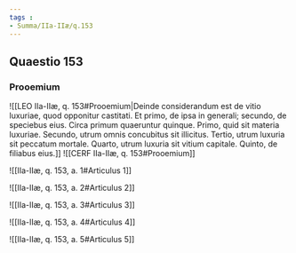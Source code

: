 ```yaml
---
tags : 
- Summa/IIa-IIæ/q.153
---
```


## Quaestio 153

### Prooemium

![[LEO IIa-IIæ, q. 153#Prooemium|Deinde considerandum est de vitio luxuriae, quod opponitur castitati. Et primo, de ipsa in generali; secundo, de speciebus eius. Circa primum quaeruntur quinque. Primo, quid sit materia luxuriae. Secundo, utrum omnis concubitus sit illicitus. Tertio, utrum luxuria sit peccatum mortale. Quarto, utrum luxuria sit vitium capitale. Quinto, de filiabus eius.]]
![[CERF IIa-IIæ, q. 153#Prooemium]]

![[IIa-IIæ, q. 153, a. 1#Articulus 1]]

![[IIa-IIæ, q. 153, a. 2#Articulus 2]]

![[IIa-IIæ, q. 153, a. 3#Articulus 3]]

![[IIa-IIæ, q. 153, a. 4#Articulus 4]]

![[IIa-IIæ, q. 153, a. 5#Articulus 5]]

